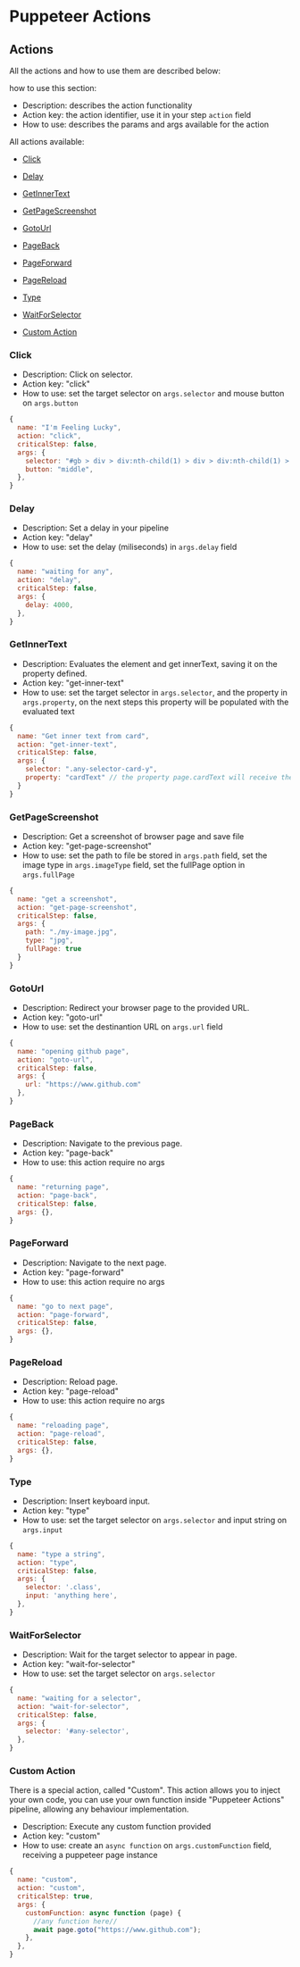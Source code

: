 # Puppeteer Actions

## Actions

All the actions and how to use them are described below:

how to use this section:

- Description: describes the action functionality
- Action key: the action identifier, use it in your step `action` field
- How to use: describes the params and args available for the action

All actions available:

- [Click](#click)
- [Delay](#delay)
- [GetInnerText](#getinnertext)
- [GetPageScreenshot](#getpagescreenshot)
- [GotoUrl](#gotourl)
- [PageBack](#pageback)
- [PageForward](#pageforward)
- [PageReload](#pagereload)
- [Type](#type)
- [WaitForSelector](#waitforselector)

- [Custom Action](#custom-action)

### Click

- Description: Click on selector.
- Action key: "click"
- How to use: set the target selector on `args.selector` and mouse button on `args.button`

```js
{
  name: "I'm Feeling Lucky",
  action: "click",
  criticalStep: false,
  args: {
    selector: "#gb > div > div:nth-child(1) > div > div:nth-child(1) > a",
    button: "middle",
  },
}
```

### Delay

- Description: Set a delay in your pipeline
- Action key: "delay"
- How to use: set the delay (miliseconds) in `args.delay` field

```js
{
  name: "waiting for any",
  action: "delay",
  criticalStep: false,
  args: {
    delay: 4000,
  },
}
```

### GetInnerText

- Description: Evaluates the element and get innerText, saving it on the property defined.
- Action key: "get-inner-text"
- How to use: set the target selector in `args.selector`, and the property in `args.property`, on the next steps this property will be populated with the evaluated text

```js
{
  name: "Get inner text from card",
  action: "get-inner-text",
  criticalStep: false,
  args: {
    selector: ".any-selector-card-y",
    property: "cardText" // the property page.cardText will receive the returned text
  }
}
```

### GetPageScreenshot

- Description: Get a screenshot of browser page and save file
- Action key: "get-page-screenshot"
- How to use: set the path to file be stored in `args.path` field, set the image type in `args.imageType` field, set the fullPage option in `args.fullPage`

```js
{
  name: "get a screenshot",
  action: "get-page-screenshot",
  criticalStep: false,
  args: {
    path: "./my-image.jpg",
    type: "jpg",
    fullPage: true
  }
}
```

### GotoUrl

- Description: Redirect your browser page to the provided URL.
- Action key: "goto-url"
- How to use: set the destinantion URL on `args.url` field

```js
{
  name: "opening github page",
  action: "goto-url",
  criticalStep: false,
  args: {
    url: "https://www.github.com"
  },
}
```

### PageBack

- Description: Navigate to the previous page.
- Action key: "page-back"
- How to use: this action require no args

```js
{
  name: "returning page",
  action: "page-back",
  criticalStep: false,
  args: {},
}
```

### PageForward

- Description: Navigate to the next page.
- Action key: "page-forward"
- How to use: this action require no args

```js
{
  name: "go to next page",
  action: "page-forward",
  criticalStep: false,
  args: {},
}
```

### PageReload

- Description: Reload page.
- Action key: "page-reload"
- How to use: this action require no args

```js
{
  name: "reloading page",
  action: "page-reload",
  criticalStep: false,
  args: {},
}
```

### Type

- Description: Insert keyboard input.
- Action key: "type"
- How to use: set the target selector on `args.selector` and input string on `args.input`

```js
{
  name: "type a string",
  action: "type",
  criticalStep: false,
  args: {
    selector: '.class',
    input: 'anything here',
  },
}
```

### WaitForSelector

- Description: Wait for the target selector to appear in page.
- Action key: "wait-for-selector"
- How to use: set the target selector on `args.selector`

```js
{
  name: "waiting for a selector",
  action: "wait-for-selector",
  criticalStep: false,
  args: {
    selector: '#any-selector',
  },
}
```

### Custom Action

There is a special action, called "Custom". This action allows you to inject your own code, you can use your own function inside "Puppeteer Actions" pipeline, allowing any behaviour implementation.

- Description: Execute any custom function provided
- Action key: "custom"
- How to use: create an `async function` on `args.customFunction` field, receiving a puppeteer page instance

```js
{
  name: "custom",
  action: "custom",
  criticalStep: true,
  args: {
    customFunction: async function (page) {
      //any function here//
      await page.goto("https://www.github.com");
    },
  },
}
```
